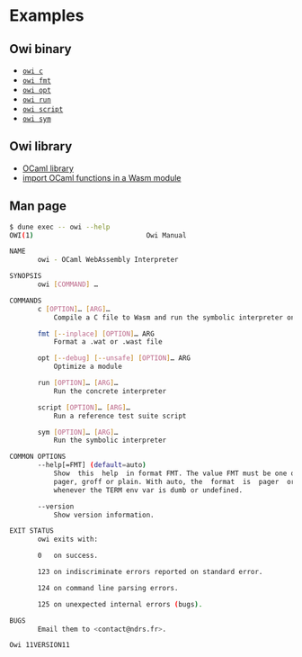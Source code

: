 # Examples

## Owi binary

- [`owi c`]
- [`owi fmt`]
- [`owi opt`]
- [`owi run`]
- [`owi script`]
- [`owi sym`]

## Owi library

- [OCaml library]
- [import OCaml functions in a Wasm module]

## Man page

```sh
$ dune exec -- owi --help
OWI(1)                            Owi Manual                            OWI(1)

NAME
       owi - OCaml WebAssembly Interpreter

SYNOPSIS
       owi [COMMAND] …

COMMANDS
       c [OPTION]… [ARG]…
           Compile a C file to Wasm and run the symbolic interpreter on it

       fmt [--inplace] [OPTION]… ARG
           Format a .wat or .wast file

       opt [--debug] [--unsafe] [OPTION]… ARG
           Optimize a module

       run [OPTION]… [ARG]…
           Run the concrete interpreter

       script [OPTION]… [ARG]…
           Run a reference test suite script

       sym [OPTION]… [ARG]…
           Run the symbolic interpreter

COMMON OPTIONS
       --help[=FMT] (default=auto)
           Show  this  help  in format FMT. The value FMT must be one of auto,
           pager, groff or plain. With auto, the  format  is  pager  or  plain
           whenever the TERM env var is dumb or undefined.

       --version
           Show version information.

EXIT STATUS
       owi exits with:

       0   on success.

       123 on indiscriminate errors reported on standard error.

       124 on command line parsing errors.

       125 on unexpected internal errors (bugs).

BUGS
       Email them to <contact@ndrs.fr>.

Owi 11VERSION11                                                         OWI(1)
```

[`owi c`]: ./c
[`owi fmt`]: ./fmt
[`owi opt`]: ./opt
[`owi run`]: ./run
[`owi script`]: ./script
[`owi sym`]: ./sym
[import OCaml functions in a Wasm module]: ./define_host_function
[OCaml library]: ./lib

